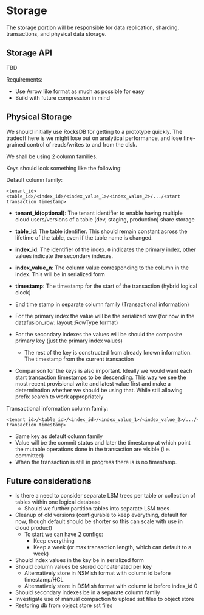 # Storage

The storage portion will be responsible for data replication, sharding, transactions, and physical data storage.

## Storage API

TBD

Requirements:
- Use Arrow like format as much as possible for easy
- Build with future compression in mind

## Physical Storage

We should initially use RocksDB for getting to a prototype quickly.  The tradeoff here is we might lose out on analytical performance, and lose fine-grained control of reads/writes to and from the disk.

We shall be using 2 column families.

Keys should look something like the following:

Default column family:
```
<tenant_id><table_id>/<index_id>/<index_value_1>/<index_value_2>/.../<start transaction timestamp>
```
- **tenant_id(optional)**: The tenant identifier to enable having multiple cloud users/versions of a table (dev, staging, production) share storage
- **table_id**: The table identifier. This should remain constant across the
  lifetime of the table, even if the table name is changed.
- **index_id**: The identifier of the index. `0` indicates the primary index, other values indicate the secondary indexes.
- **index_value_n**: The column value corresponding to the column in the index. This will be in serialized form
- **timestamp**: The timestamp for the start of the transaction (hybrid logical clock)
- End time stamp in separate column family (Transactional information)

- For the primary index the value will be the serialized row (for now in the datafusion_row::layout::RowType format)
- For the secondary indexes the values will be should the composite primary key (just the primary index values)
    - The rest of the key is constructed from already known information. The timestamp from the current transaction
- Comparison for the keys is also important. Ideally we would want each start transaction timestamps to be descending. This way we see the most recent provisional write and latest value first and make a determination whether we should be using that. While still allowing prefix search to work appropriately

Transactional information column family:
```
<tenant_id>/<table_id>/<index_id>/<index_value_1>/<index_value_2>/.../<start transaction timestamp>
```
- Same key as default column family
- Value will be the commit status and later the timestamp at which point the mutable operations done in the transaction are visible (i.e. committed)
- When the transaction is still in progress there is is no timestamp.

## Future considerations
- Is there a need to consider separate LSM trees per table or collection of tables within one logical database
    - Should we further partition tables into separate LSM trees
- Cleanup of old versions (configurable to keep everything, default for now, though default should be shorter so this can scale with use in cloud product)
    - To start we can have 2 configs:
        - Keep everything
        - Keep a week (or max transaction length, which can default to a week)
- Should index values in the key be in serialized form
- Should column values be stored concatenated per key
    - Alternatively store in NSMish format with column id before timestamp/HCL
    - Alternatively store in DSMish format with column id before index_id 0
- Should secondary indexes be in a separate column family
- Investigate use of manual compaction to upload sst files to object store
- Restoring db from object store sst files
